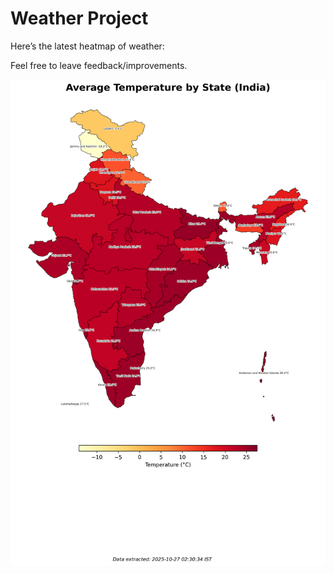# Weather Project

Here’s the latest heatmap of weather:

Feel free to leave feedback/improvements.

![India Heatmap](docs/assets/india_heatmap.png?v=FE8BF4)
